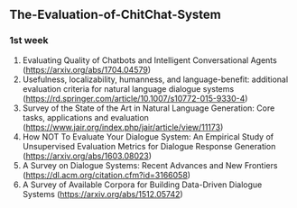 ## The-Evaluation-of-ChitChat-System ##
### 1st week ###
1. Evaluating Quality of Chatbots and Intelligent Conversational Agents (https://arxiv.org/abs/1704.04579)
2. Usefulness, localizability, humanness, and language-benefit: additional evaluation criteria for natural language dialogue systems (https://rd.springer.com/article/10.1007/s10772-015-9330-4)
3. Survey of the State of the Art in Natural Language Generation: Core tasks, applications and evaluation (https://www.jair.org/index.php/jair/article/view/11173)
4. How NOT To Evaluate Your Dialogue System: An Empirical Study of Unsupervised Evaluation Metrics for Dialogue Response Generation (https://arxiv.org/abs/1603.08023)
5. A Survey on Dialogue Systems: Recent Advances and New Frontiers (https://dl.acm.org/citation.cfm?id=3166058)
6. A Survey of Available Corpora for Building Data-Driven Dialogue Systems (https://arxiv.org/abs/1512.05742)
